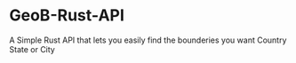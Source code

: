 # GeoB-Rust-API
A Simple Rust API that lets you easily find the bounderies you want Country State or City
